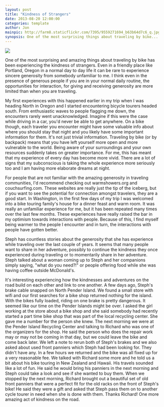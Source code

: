 ```yaml
---
layout: post
title: "Kindness of Strangers"
date: 2013-08-20 12:00:00
categories: template
author: Jon
mainpic: http://farm8.staticflickr.com/7395/9559271694_b63b64d7c6_q.jpg
synopsis: One of the most surprising things about traveling by bike...
---
```


<img class="photo-left" src="http://farm8.staticflickr.com/7395/9559271694_b63b64d7c6.jpg" />

One of the most surprising and amazing things about traveling by bike has been experiencing the kindness of strangers.  Even in a friendly place like Portland, Oregon in a normal day to day life it can be rare to experience sincere generosity from somebody unfamiliar to me.  I think even in the presence of generous people if you are in your normal daily routine, the opportunities for interaction, for giving and receiving generosity are more limited than when you are traveling.

My first experiences with this happened earlier in my trip when I was heading North in Oregon and I started encountering bicycle tourers headed south.  From enthusiastic waves to people flagging me down, the encounters rarely went unacknowledged.  Imagine if this were the case while driving in a car, you'd never be able to get anywhere.  On a bike though, each traveler you encounter might have some valuable info about where you should stay that night and you likely have some important information for them.  It's not just trivial information.  Traveling by bike (or by backpack) means that you have left yourself more open and more vulnerable to the world.  Being aware of your surroundings and your own resources suddenly takes on greater importance.  For me, this has meant that my experience of every day has become more vivid.  There are a lot of signs that my subconscious is taking the whole experience more seriously too and I am having more elaborate dreams at night.

For people that are not familiar with the amazing generosity in traveling communities, I'd recommend checking out warmshowers.org and couchsurfing.com.  These websites are really just the tip of the iceberg, but if you want to see the potential for connection amongst travelers, they are a good start.  In Washington, in the first few days of my trip I was welcomed into a bike touring family's house for a dinner feast and warm room.  It was really an unfamiliar experience for me, but it has been repeated many times over the last few months.  These experiences have really raised the bar in my optimism towards interactions with people.  Because of this, I find myself being warmer to the people I encounter and in turn, the interactions with people have gotten better.

Steph has countless stories about the generosity that she has experience while traveling over the last couple of years.  It seems that many people want to share in her adventure, possibly to continue the kindness they once experienced during traveling or to momentarily share in her adventure.  Steph talked about a woman coming up to Steph and her companions simply saying, "what do you need?!" or people offering food while she was having coffee outside McDonald's.  

It's interesting experiencing how the kindnesses and adventures on the road build on each other and link to one another.  A few days ago, Steph's brake cable snapped on North Pender Island.  We found a small store with wifi and our first searches for a bike shop returned nothing for the island.  With the bikes fully loaded, riding on one brake is pretty dangerous.  It seemed like our time on the Pender Islands might be over.  I asked the girl working at the store about a bike shop and she said somebody had recently started a part time bike shop that was part of the local recycling center.  She gave me a number for the person she knew.  The next morning we were at the Pender Island Recycling Center and talking to Richard who was one of the organizers for the shop.  He said the person who does the repair work may or may not be coming in that day, but we could leave the bike and come back later.  We left a note to rerun both of Steph's brakes and we also asked about used front panniers which Steph had been looking for.  They didn't have any.  In a few hours we returned and the bike was all fixed up for a very reasonable fee.  We talked with Richard some more and he told us a bit about his bike touring in New Zealand and Hawaii.  His travels sounded like a lot of fun.  He said he would bring his panniers in the next morning and Steph could take a look and see if she wanted to buy them.  When we stopped by the next morning, Richard brought out a beautiful set of old front panniers that were a perfect fit for the old racks on the front of Steph's bike!  He said they were a gift and asked that Steph pass them on to another cycle tourer in need when she is done with them.  Thanks Richard!  One more amazing act of kindness on the road.
